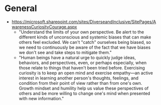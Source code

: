 # General

- https://microsoft.sharepoint.com/sites/DiverseandInclusive/SitePages/AwarenessCuriosityCourage.aspx
	- "Understand the limits of your own perspective. Be alert to the different kinds of unconscious and systemic biases that can make others feel excluded. We can't "catch" ourselves being biased, so we need to continuously be aware of the fact that we have biases we don't see and take steps to mitigate them."
	- "Human beings have a natural urge to quickly judge ideas, behaviors, and perspectives, even, or perhaps especially, when those relate to things that haven't been tried before. Exercising curiosity is to keep an open mind and exercise empathy—an active interest in learning another person's thoughts, feelings, and condition from their point of view rather than from one's own. Growth mindset and humility help us value these perspectives of others and be more willing to change one's mind when presented with new information."
